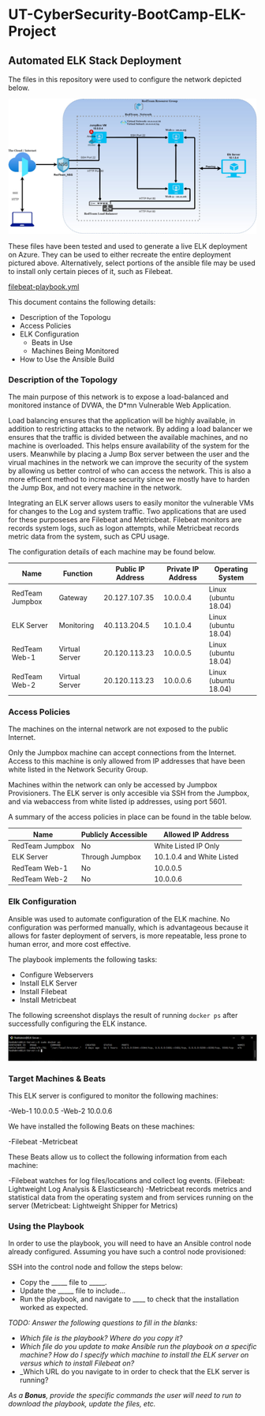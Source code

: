 # UT-CyberSecurity-BootCamp-ELK-Project

## Automated ELK Stack Deployment

The files in this repository were used to configure the network depicted below.

![ELK Network Diagram](https://github.com/NDamianRodz/UT-CyberSecurity-BootCamp-ELK-Project/blob/main/ELK%20Network%20Diagram.jpg)

These files have been tested and used to generate a live ELK deployment on Azure. They can be used to either recreate the entire deployment pictured above. Alternatively, select portions of the ansible file may be used to install only certain pieces of it, such as Filebeat.

  [filebeat-playbook.yml](https://github.com/NDamianRodz/UT-CyberSecurity-BootCamp-ELK-Project/blob/main/filebeat-playbook.yml)

This document contains the following details:
- Description of the Topologu
- Access Policies
- ELK Configuration
  - Beats in Use
  - Machines Being Monitored
- How to Use the Ansible Build


### Description of the Topology

The main purpose of this network is to expose a load-balanced and monitored instance of DVWA, the D*mn Vulnerable Web Application.

Load balancing ensures that the application will be highly available, in addition to restricting attacks to the network.
By adding a load balancer we ensures that the traffic is divided between the available machines, and no machine is overloaded. This helps ensure availability of the system for the users. Meanwhile by placing a Jump Box server between the user and the virual machines in the network we can improve the security of the system by allowing us better control of who can access the network. This is also a more efficent method to increase security since we mostly have to harden the Jump Box, and not every machine in the network. 

Integrating an ELK server allows users to easily monitor the vulnerable VMs for changes to the Log and system traffic. Two applications that are used for these purposeses are Filebeat and Metricbeat. Filebeat monitors are records system logs, such as logon attempts, while Metricbeat records metric data from the system, such as CPU usage.

The configuration details of each machine may be found below.


| Name            | Function       | Public IP Address | Private IP Address | Operating System     |
|-----------------|----------------|-------------------|--------------------|----------------------|
| RedTeam Jumpbox | Gateway        | 20.127.107.35     | 10.0.0.4           | Linux (ubuntu 18.04) |
| ELK Server      | Monitoring     | 40.113.204.5      | 10.1.0.4           | Linux (ubuntu 18.04) |
| RedTeam Web-1   | Virtual Server | 20.120.113.23     | 10.0.0.5           | Linux (ubuntu 18.04) |
| RedTeam Web-2   | Virtual Server | 20.120.113.23     | 10.0.0.6           | Linux (ubuntu 18.04) |

### Access Policies

The machines on the internal network are not exposed to the public Internet. 

Only the Jumpbox machine can accept connections from the Internet. Access to this machine is only allowed from IP addresses that have been white listed in the Network Security Group.

Machines within the network can only be accessed by Jumpbox Provisioners.
The ELK server is only accesible via SSH from the Jumpbox, and via webaccess from white listed ip addresses, using port 5601.

A summary of the access policies in place can be found in the table below.

| Name            | Publicly Accessible | Allowed IP Address        |
|-----------------|---------------------|---------------------------|
| RedTeam Jumpbox | No                  | White Listed IP Only      |
| ELK Server      | Through Jumpbox     | 10.1.0.4 and White Listed |
| RedTeam Web-1   | No                  | 10.0.0.5                  |
| RedTeam Web-2   | No                  | 10.0.0.6                  |


### Elk Configuration

Ansible was used to automate configuration of the ELK machine. No configuration was performed manually, which is advantageous because it allows for faster deployment of servers, is more repeatable, less prone to human error, and more cost effective.

The playbook implements the following tasks:
- Configure Webservers
- Install ELK Server
- Install Filebeat
- Install Metricbeat

The following screenshot displays the result of running `docker ps` after successfully configuring the ELK instance.

![](https://github.com/NDamianRodz/UT-CyberSecurity-BootCamp-ELK-Project/blob/main/ELK%20PS%20Output%20Screenshot.png)

### Target Machines & Beats

This ELK server is configured to monitor the following machines:

-Web-1 10.0.0.5
-Web-2 10.0.0.6

We have installed the following Beats on these machines:

-Filebeat
-Metricbeat

These Beats allow us to collect the following information from each machine:

-Filebeat watches for log files/locations and collect log events. (Filebeat: Lightweight Log Analysis & Elasticsearch)
-Metricbeat records metrics and statistical data from the operating system and from services running on the server (Metricbeat: Lightweight Shipper for Metrics)

### Using the Playbook
In order to use the playbook, you will need to have an Ansible control node already configured. Assuming you have such a control node provisioned: 

SSH into the control node and follow the steps below:
- Copy the _____ file to _____.
- Update the _____ file to include...
- Run the playbook, and navigate to ____ to check that the installation worked as expected.

_TODO: Answer the following questions to fill in the blanks:_
- _Which file is the playbook? Where do you copy it?_
- _Which file do you update to make Ansible run the playbook on a specific machine? How do I specify which machine to install the ELK server on versus which to install Filebeat on?_
- _Which URL do you navigate to in order to check that the ELK server is running?

_As a **Bonus**, provide the specific commands the user will need to run to download the playbook, update the files, etc._

